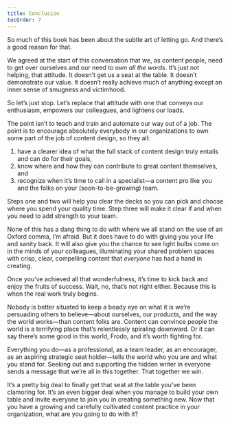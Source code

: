 ```yaml
---
title: Conclusion
tocOrder: 7
---
```

So much of this book has been about the subtle art of letting go. And there’s a good reason for that.

We agreed at the start of this conversation that we, as content people, need to get over ourselves and our need to *own all the words*. It’s just not helping, that attitude. It doesn’t get us a seat at the table. It doesn’t demonstrate our value. It doesn’t really achieve much of anything except an inner sense of smugness and victimhood.

So let’s just stop. Let’s replace that attitude with one that conveys our enthusiasm, empowers our colleagues, and lightens our loads.

The point isn’t to teach and train and automate our way out of a job. The point is to encourage absolutely everybody in our organizations to own some part of the job of content design, so they all:

1. have a clearer idea of what the full stack of content design truly entails and can do for their goals,
2. know where and how they can contribute to great content themselves, and
3. recognize when it’s time to call in a specialist—a content pro like you and the folks on your (soon-to-be-growing) team.

Steps one and two will help you clear the decks so you can pick and choose where you spend your quality time. Step three will make it clear if and when you need to add strength to your team.

None of this has a dang thing to do with where we all stand on the use of an Oxford comma, I’m afraid. But it does have to do with giving you your life and sanity back. It will also give you the chance to see light bulbs come on in the minds of your colleagues, illuminating your shared problem spaces with crisp, clear, compelling content that *everyone* has had a hand in creating.

Once you’ve achieved all that wonderfulness, it’s time to kick back and enjoy the fruits of success. Wait, no, that’s not right either. Because this is when the real work truly begins.

Nobody is better situated to keep a beady eye on what it is we’re persuading others to believe—about ourselves, our products, and the way the world works—than content folks are. Content can convince people the world is a terrifying place that’s relentlessly spiraling downward. Or it can say there’s some good in this world, Frodo, and it’s worth fighting for.

Everything you do—as a professional, as a team leader, as an encourager, as an aspiring strategic seat holder—tells the world who you are and what you stand for. Seeking out and supporting the hidden writer in everyone sends a message that we’re all in this together. That together we win.

It’s a pretty big deal to finally get that seat at the table you’ve been clamoring for. It’s an even bigger deal when you manage to build your own table and invite everyone to join you in creating something new. Now that you have a growing and carefully cultivated content practice in your organization, what are you going to do with it?
